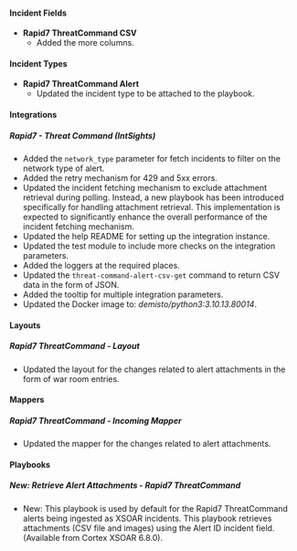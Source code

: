 
#### Incident Fields

- **Rapid7 ThreatCommand CSV**
  - Added the more columns.

#### Incident Types

- **Rapid7 ThreatCommand Alert**
  - Updated the incident type to be attached to the playbook.

#### Integrations

##### Rapid7 - Threat Command (IntSights)

- Added the `network_type` parameter for fetch incidents to filter on the network type of alert.
- Added the retry mechanism for 429 and 5xx errors.
- Updated the incident fetching mechanism to exclude attachment retrieval during polling. Instead, a new playbook has been introduced specifically for handling attachment retrieval. This implementation is expected to significantly enhance the overall performance of the incident fetching mechanism.
- Updated the help README for setting up the integration instance.
- Updated the test module to include more checks on the integration parameters.
- Added the loggers at the required places.
- Updated the `threat-command-alert-csv-get` command to return CSV data in the form of JSON.
- Added the tooltip for multiple integration parameters.
- Updated the Docker image to: *demisto/python3:3.10.13.80014*.

#### Layouts

##### Rapid7 ThreatCommand - Layout

- Updated the layout for the changes related to alert attachments in the form of war room entries.

#### Mappers

##### Rapid7 ThreatCommand - Incoming Mapper

- Updated the mapper for the changes related to alert attachments.

#### Playbooks

##### New: Retrieve Alert Attachments - Rapid7 ThreatCommand

- New: This playbook is used by default for the Rapid7 ThreatCommand alerts being ingested as XSOAR incidents. This playbook retrieves attachments (CSV file and images) using the Alert ID incident field. (Available from Cortex XSOAR 6.8.0).

